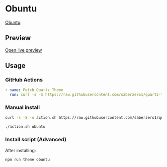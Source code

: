 # Obuntu

[Obuntu](#)

## Preview

[Open live preview](https://quartz-themes.github.io/obuntu/)

## Usage

### GitHub Actions

```yaml
- name: Fetch Quartz Theme
  run: curl -s -S https://raw.githubusercontent.com/saberzero1/quartz-themes/master/action.sh | bash -s -- obuntu
```

### Manual install

```bash
curl -s -S -o action.sh https://raw.githubusercontent.com/saberzero1/quartz-themes/master/action.sh

./action.sh obuntu
```

### Install script (Advanced)

After installing:

```bash
npm run theme obuntu
```
